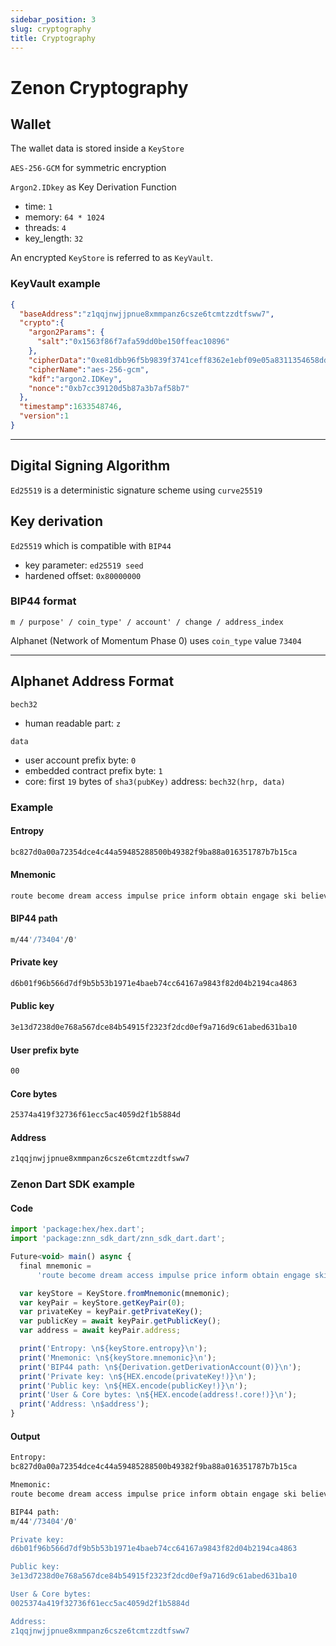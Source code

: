 ```yaml
---
sidebar_position: 3
slug: cryptography
title: Cryptography
---
```


# Zenon Cryptography

## Wallet
The wallet data is stored inside a `KeyStore`

`AES-256-GCM` for symmetric encryption

`Argon2.IDkey` as Key Derivation Function

* time: `1`
* memory: `64 * 1024`
* threads: `4`
* key_length: `32`

An encrypted `KeyStore` is referred to as `KeyVault`.

### KeyVault example
```json
{
  "baseAddress":"z1qqjnwjjpnue8xmmpanz6csze6tcmtzzdtfsww7",
  "crypto":{
    "argon2Params": {
      "salt":"0x1563f86f7afa59dd0be150ffeac10896"
    },
    "cipherData":"0xe81dbb96f5b9839f3741ceff8362e1ebf09e05a8311354658ddf979577ffd0dd34df55757d1fd37e677e3ae7d055b2ed",
    "cipherName":"aes-256-gcm",
    "kdf":"argon2.IDKey",
    "nonce":"0xb7cc39120d5b87a3b7af58b7"
  },
  "timestamp":1633548746,
  "version":1
}
```

___

## Digital Signing Algorithm
`Ed25519` is a deterministic signature scheme using `curve25519`

## Key derivation
`Ed25519` which is compatible with `BIP44`

* key parameter: `ed25519 seed`
* hardened offset: `0x80000000`

### BIP44 format
`m / purpose' / coin_type' / account' / change / address_index`

Alphanet (Network of Momentum Phase 0) uses `coin_type` value `73404`
___

## Alphanet Address Format
`bech32`

* human readable part: `z`

`data`

* user account prefix byte: `0`
* embedded contract prefix byte: `1`
* core: first `19` bytes of `sha3(pubKey)`
address: `bech32(hrp, data)`

### Example

#### Entropy

```bash
bc827d0a00a72354dce4c44a59485288500b49382f9ba88a016351787b7b15ca
```

#### Mnemonic

```bash
route become dream access impulse price inform obtain engage ski believe awful absent pig thing vibrant possible exotic flee pepper marble rural fire fancy
```

#### BIP44 path

```bash
m/44'/73404'/0'
```

#### Private key

```bash
d6b01f96b566d7df9b5b53b1971e4baeb74cc64167a9843f82d04b2194ca4863
```

#### Public key

```bash
3e13d7238d0e768a567dce84b54915f2323f2dcd0ef9a716d9c61abed631ba10
```

#### User prefix byte

```bash
00
```

#### Core bytes

```bash
25374a419f32736f61ecc5ac4059d2f1b5884d
```

#### Address

```bash
z1qqjnwjjpnue8xmmpanz6csze6tcmtzzdtfsww7
```

### Zenon Dart SDK example

#### Code

```javascript
import 'package:hex/hex.dart';
import 'package:znn_sdk_dart/znn_sdk_dart.dart';

Future<void> main() async {
  final mnemonic =
      'route become dream access impulse price inform obtain engage ski believe awful absent pig thing vibrant possible exotic flee pepper marble rural fire fancy';

  var keyStore = KeyStore.fromMnemonic(mnemonic);
  var keyPair = keyStore.getKeyPair(0);
  var privateKey = keyPair.getPrivateKey();
  var publicKey = await keyPair.getPublicKey();
  var address = await keyPair.address;

  print('Entropy: \n${keyStore.entropy}\n');
  print('Mnemonic: \n${keyStore.mnemonic}\n');
  print('BIP44 path: \n${Derivation.getDerivationAccount(0)}\n');
  print('Private key: \n${HEX.encode(privateKey!)}\n');
  print('Public key: \n${HEX.encode(publicKey!)}\n');
  print('User & Core bytes: \n${HEX.encode(address!.core!)}\n');
  print('Address: \n$address');
}
```

#### Output

```bash
Entropy:
bc827d0a00a72354dce4c44a59485288500b49382f9ba88a016351787b7b15ca

Mnemonic:
route become dream access impulse price inform obtain engage ski believe awful absent pig thing vibrant possible exotic flee pepper marble rural fire fancy

BIP44 path:
m/44'/73404'/0'

Private key:
d6b01f96b566d7df9b5b53b1971e4baeb74cc64167a9843f82d04b2194ca4863

Public key:
3e13d7238d0e768a567dce84b54915f2323f2dcd0ef9a716d9c61abed631ba10

User & Core bytes:
0025374a419f32736f61ecc5ac4059d2f1b5884d

Address:
z1qqjnwjjpnue8xmmpanz6csze6tcmtzzdtfsww7
```